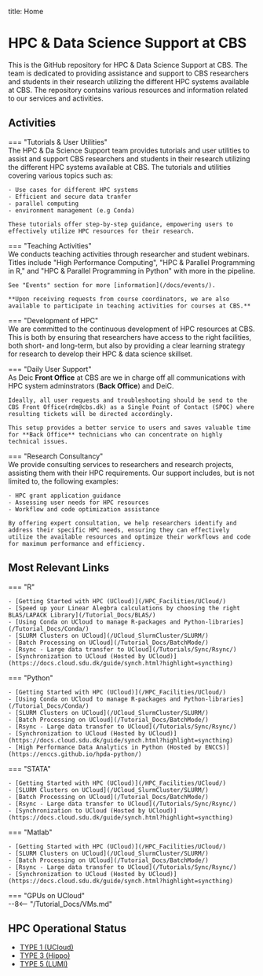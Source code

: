 title: Home
# HPC & Data Science Support at CBS

This is the GitHub repository for HPC & Data Science Support at CBS. The team is dedicated to providing assistance and support to CBS researchers and students in their research utilizing the different HPC systems available at CBS. The repository contains various resources and information related to our services and activities.

## Activities 

=== "Tutorials & User Utilities"
    <br />
    The HPC & Da Science Support team provides tutorials and user utilities to assist and support CBS researchers and students in their research utilizing the different HPC systems available at CBS. The tutorials and utilities covering various topics such as:

    - Use cases for different HPC systems
    - Efficient and secure data tranfer
    - parallel computing
    - environment management (e.g Conda)
    
    These tutorials offer step-by-step guidance, empowering users to effectively utilize HPC resources for their research. 

=== "Teaching Activities"
    <br />
    We conducts teaching activities through researcher and student webinars. Titles include "High Performance Computing", "HPC & Parallel Programming in R," and "HPC & Parallel Programming in Python" with more in the pipeline.

    See "Events" section for more [information](/docs/events/).

    **Upon receiving requests from course coordinators, we are also available to participate in teaching activities for courses at CBS.**

=== "Development of HPC"
    <br />
    We are committed to the continuous development of HPC resources at CBS. This is both by ensuring that researchers have access to the right facilities, both short- and long-term, but also by providing a clear learning strategy for research to develop their HPC & data science skillset.

=== "Daily User Support"
    <br />
    As Deic **Front Office** at CBS are we in charge off all communications with HPC system adminstrators (**Back Office**) and DeiC.

    Ideally, all user requests and troubleshooting should be send to the CBS Front Office(rdm@cbs.dk) as a Single Point of Contact (SPOC) where resulting tickets will be directed accordingly. 

    This setup provides a better service to users and saves valuable time for **Back Office** technicians who can concentrate on highly technical issues.

=== "Research Consultancy"
    <br />
    We provide consulting services to researchers and research projects, assisting them with their HPC requirements. Our support includes, but is not limited to, the following examples:

    - HPC grant application guidance
    - Assessing user needs for HPC resources
    - Workflow and code optimization assistance

    By offering expert consultation, we help researchers identify and address their specific HPC needs, ensuring they can effectively utilize the available resources and optimize their workflows and code for maximum performance and efficiency.

## Most Relevant Links 

=== "R"
    <br />
    
    - [Getting Started with HPC (UCloud)](/HPC_Facilities/UCloud/)
    - [Speed up your Linear Alegbra calculations by choosing the right BLAS/LAPACK Library](/Tutorial_Docs/BLAS/)
    - [Using Conda on UCloud to manage R-packages and Python-libraries](/Tutorial_Docs/Conda/)
    - [SLURM Clusters on UCloud](/UCloud_SlurmCluster/SLURM/)
    - [Batch Processing on UCloud](/Tutorial_Docs/BatchMode/)
    - [Rsync - Large data transfer to UCloud](/Tutorials/Sync/Rsync/)
    - [Synchronization to UCloud (Hosted by UCloud)](https://docs.cloud.sdu.dk/guide/synch.html?highlight=syncthing)

=== "Python"
     <br />

    - [Getting Started with HPC (UCloud)](/HPC_Facilities/UCloud/)
    - [Using Conda on UCloud to manage R-packages and Python-libraries](/Tutorial_Docs/Conda/)
    - [SLURM Clusters on UCloud](/UCloud_SlurmCluster/SLURM/)
    - [Batch Processing on UCloud](/Tutorial_Docs/BatchMode/)
    - [Rsync - Large data transfer to UCloud](/Tutorials/Sync/Rsync/)
    - [Synchronization to UCloud (Hosted by UCloud)](https://docs.cloud.sdu.dk/guide/synch.html?highlight=syncthing)
    - [High Performance Data Analytics in Python (Hosted by ENCCS)](https://enccs.github.io/hpda-python/) 

=== "STATA"
     <br />

    - [Getting Started with HPC (UCloud)](/HPC_Facilities/UCloud/)
    - [SLURM Clusters on UCloud](/UCloud_SlurmCluster/SLURM/)
    - [Batch Processing on UCloud](/Tutorial_Docs/BatchMode/)
    - [Rsync - Large data transfer to UCloud](/Tutorials/Sync/Rsync/)
    - [Synchronization to UCloud (Hosted by UCloud)](https://docs.cloud.sdu.dk/guide/synch.html?highlight=syncthing)
=== "Matlab"
     <br />

    - [Getting Started with HPC (UCloud)](/HPC_Facilities/UCloud/)
    - [SLURM Clusters on UCloud](/UCloud_SlurmCluster/SLURM/)
    - [Batch Processing on UCloud](/Tutorial_Docs/BatchMode/)
    - [Rsync - Large data transfer to UCloud](/Tutorials/Sync/Rsync/)
    - [Synchronization to UCloud (Hosted by UCloud)](https://docs.cloud.sdu.dk/guide/synch.html?highlight=syncthing)
=== "GPUs on UCloud"
     <br />
    --8<-- "/Tutorial_Docs/VMs.md"

## HPC Operational Status
- [TYPE 1 (UCloud)](https://status.cloud.sdu.dk/)
- [TYPE 3 (Hippo)](https://status.cloud.sdu.dk/)
- [TYPE 5 (LUMI)](https://metrics.hpc.csc.fi/d/-8RWOzyVz/lumi-public-status?orgId=1)
